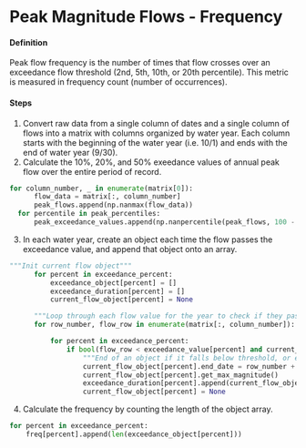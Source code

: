 # Peak Magnitude Flows - Frequency

#### Definition

Peak flow frequency is the number of times that flow crosses over an exceedance flow threshold \(2nd, 5th, 10th, or 20th percentile\). This metric is measured in frequency count (number of occurrences). 

#### Steps

1. Convert raw data from a single column of dates and a single column of flows into a matrix with columns organized by water year. Each column starts with the beginning of the water year \(i.e. 10/1\) and ends with the end of water year \(9/30\).
2. Calculate the 10%, 20%, and 50% exeedance values of annual peak flow over the entire period of record.
  ```py
  for column_number, _ in enumerate(matrix[0]):
        flow_data = matrix[:, column_number]
        peak_flows.append(np.nanmax(flow_data))
    for percentile in peak_percentiles:
        peak_exceedance_values.append(np.nanpercentile(peak_flows, 100 - percentile))
  ```
3. In each water year, create an object each time the flow passes the exceedance value, and append that object onto an array.
  ```py
  """Init current flow object"""
        for percent in exceedance_percent:
            exceedance_object[percent] = []
            exceedance_duration[percent] = []
            current_flow_object[percent] = None

        """Loop through each flow value for the year to check if they pass exceedance threshold"""
        for row_number, flow_row in enumerate(matrix[:, column_number]):

            for percent in exceedance_percent:
                if bool(flow_row < exceedance_value[percent] and current_flow_object[percent]) or bool(row_number == len(matrix[:, column_number]) - 1 and current_flow_object[percent]):
                    """End of an object if it falls below threshold, or end of column"""
                    current_flow_object[percent].end_date = row_number + 1
                    current_flow_object[percent].get_max_magnitude()
                    exceedance_duration[percent].append(current_flow_object[percent].duration)
                    current_flow_object[percent] = None
  ```
4. Calculate the frequency by counting the length of the object array.
  ```py
  for percent in exceedance_percent:
      freq[percent].append(len(exceedance_object[percent]))
  ```
